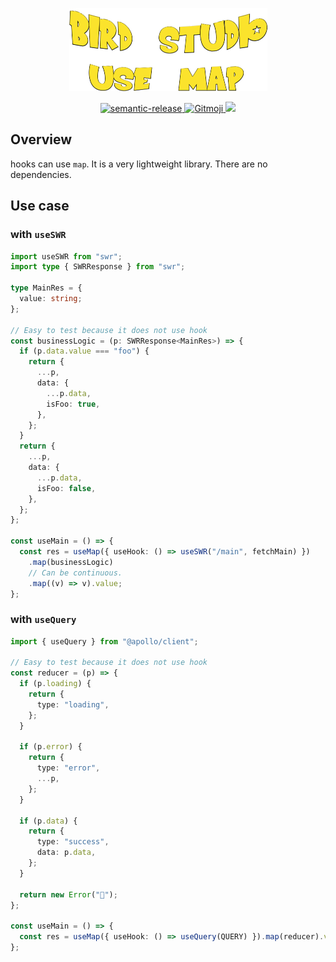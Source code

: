 <p align="center">
  <a href="https://github.com/bird-studio/use-map">
    <img src="https://github.com/bird-studio/use-map/blob/main/media/logo.png"/>
  </a>
</p>

<p align="center">
  <a href="https://semantic-release.gitbook.io/semantic-release/">
    <img alt="semantic-release" src="https://img.shields.io/badge/%20%20%F0%9F%93%A6%F0%9F%9A%80-semantic--release-e10079.svg">
  </a>
  <a href="https://gitmoji.dev">
    <img src="https://img.shields.io/badge/gitmoji-%20😜%20😍-FFDD67.svg?style=flat-square" alt="Gitmoji">
  </a>
  <a href="https://codecov.io/gh/bird-studio/use-map">
    <img src="https://codecov.io/gh/bird-studio/use-map/branch/main/graph/badge.svg?token=RBVLU6CIPQ"/>
  </a>
</p>

## Overview

hooks can use `map`.
It is a very lightweight library. There are no dependencies.

## Use case

### with `useSWR`

```ts
import useSWR from "swr";
import type { SWRResponse } from "swr";

type MainRes = {
  value: string;
};

// Easy to test because it does not use hook
const businessLogic = (p: SWRResponse<MainRes>) => {
  if (p.data.value === "foo") {
    return {
      ...p,
      data: {
        ...p.data,
        isFoo: true,
      },
    };
  }
  return {
    ...p,
    data: {
      ...p.data,
      isFoo: false,
    },
  };
};

const useMain = () => {
  const res = useMap({ useHook: () => useSWR("/main", fetchMain) })
    .map(businessLogic)
    // Can be continuous.
    .map((v) => v).value;
};
```

### with `useQuery`

```ts
import { useQuery } from "@apollo/client";

// Easy to test because it does not use hook
const reducer = (p) => {
  if (p.loading) {
    return {
      type: "loading",
    };
  }

  if (p.error) {
    return {
      type: "error",
      ...p,
    };
  }

  if (p.data) {
    return {
      type: "success",
      data: p.data,
    };
  }

  return new Error("🤬");
};

const useMain = () => {
  const res = useMap({ useHook: () => useQuery(QUERY) }).map(reducer).value;
};
```
